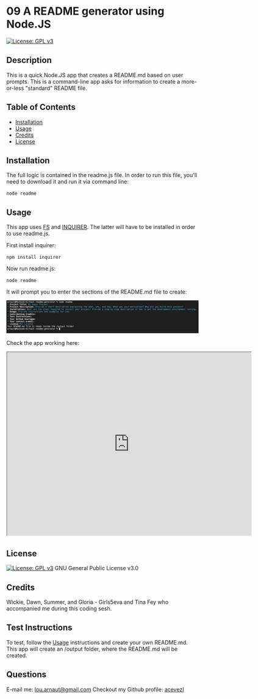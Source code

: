 
# 09 A README generator using Node.JS
[![License: GPL v3](https://img.shields.io/badge/License-GPLv3-blue.svg)](https://www.gnu.org/licenses/gpl-3.0)

## Description
This is a quick Node.JS app that creates a README.md based on user prompts. This is a command-line app asks for information to create a more-or-less "standard" README file.

## Table of Contents
* [Installation](#Installation)
* [Usage](##Usage)
* [Credits](##Credits)
* [License](##License)

## Installation
The full logic is contained in the readme.js file. In order to run this file, you'll need to download it and run it via command line:
``` 
node readme
```

## Usage
This app uses [FS](https://nodejs.org/api/fs.html) and [INQUIRER](https://www.npmjs.com/package/inquirer). The latter will have to be installed in order to use readme.js.

First install inquirer:
```
npm install inquirer
```
Now run readme.js:
``` 
node readme
```
It will prompt you to enter the sections of the README.md file to create:

![Screenshot](./assets/images/readme_js_1.png)

Check the app working here:

<iframe src="https://drive.google.com/file/d/1Q31AQOBvszRTV4haOjXnZOjeFo-YuY87/preview" width="640" height="480"></iframe>

## License

[![License: GPL v3](https://img.shields.io/badge/License-GPLv3-blue.svg)](https://www.gnu.org/licenses/gpl-3.0)
GNU General Public License v3.0

## Credits

Wickie, Dawn, Summer, and Gloria - Girls5eva and Tina Fey who accompanied me during this coding sesh.

## Test Instructions

To test, follow the [Usage](##Usage) instructions and create your own README.md. This app will create an /output folder, where the README.md will be created.

## Questions
E-mail me: <lou.arnaut@gmail.com>
Checkout my Github profile: [acevezl](https://github.com/acevezl)
